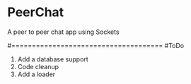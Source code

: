 # PeerChat
A peer to peer chat app using Sockets


#=====================================
#ToDo
1. Add a database support
2. Code cleanup
3. Add a loader
